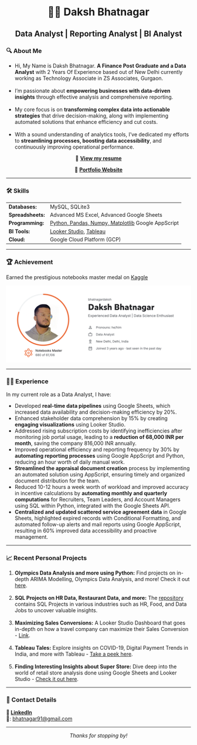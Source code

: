 <h1 align="center">🕵🏼 Daksh Bhatnagar</h1>

<h2 align="center">Data Analyst | Reporting Analyst | BI Analyst</h2>


<h3>🔍 About Me</h3>
<ul>
  <li>Hi, My Name is Daksh Bhatnagar. <strong>A Finance Post Graduate and a Data Analyst</strong> with 2 Years Of Experience based out of New Delhi currently working as Technology Associate in ZS Associates, Gurgaon. </li>
  <br>

  <li>I’m passionate about <strong>empowering businesses with data-driven insights</strong> through effective analysis and comprehensive reporting.</li>
  <br>
  <li>My core focus is on <strong>transforming complex data into actionable strategies</strong> that drive decision-making, along with implementing automated solutions that enhance efficiency and cut costs.</li>
  <br>
  <li>With a sound understanding of analytics tools, I’ve dedicated my efforts to <strong>streamlining processes, boosting data accessibility</strong>, and continuously improving operational performance.</li>
</ul>

<p align="center">
  📄 <a href="https://drive.google.com/file/d/1vMeMSfpfOp5g9ngIN3teWe1NcD0LoiLo/view?usp=sharing"><strong>View my resume</strong></a>
</p>

<p align="center">
  💼 <a href="https://dakshbhatnagar.github.io"><strong>Portfolio Website</strong></a>
</p>

<hr>

<h3>🛠️ Skills</h3>
<table style="margin-left: auto; margin-right: auto;">
  <tr>
    <td><strong>Databases:</strong></td>
    <td>MySQL, SQLite3</td>
  </tr>
  <tr>
    <td><strong>Spreadsheets:</strong></td>
    <td>Advanced MS Excel, Advanced Google Sheets</td>
  </tr>

  
  <tr>
    <td><strong>Programming:</strong></td>
    <td><a href="https://github.com/dakshbhatnagar/projects"> Python, Pandas, Numpy, Matplotlib</a> Google AppScript</td>

  </tr>
  <tr>
    <td><strong>BI Tools:</strong></td>
    <td><a href="https://lookerstudio.google.com/reporting/cc4ee68d-2634-4110-8652-811626ea9b05/page/p_4qnx3lohhd">Looker Studio</a>, <a href="https://public.tableau.com/app/profile/daksh.bhatnagar/vizzes">Tableau</a></td>
  </tr>
  <tr>
    <td><strong>Cloud:</strong></td>
    <td>Google Cloud Platform (GCP)</td>
  </tr>
</table>
<hr>

<h3>🏆 Achievement</h3>

Earned the prestigious notebooks master medal on [Kaggle](https://www.kaggle.com/bhatnagardaksh)

![image](Kaggle.png)

<hr>

<h3>👨‍💻 Experience</h3>
<p>In my current role as a Data Analyst, I have:</p>
<ul>
  <li>
    Developed <strong>real-time data pipelines</strong> using Google Sheets, which increased data availability and decision-making efficiency by 20%.
  </li>
  <li>
    Enhanced stakeholder data comprehension by 15% by creating <strong>engaging visualizations</strong> using Looker Studio.
  </li>
  <li>
    Addressed rising subscription costs by identifying inefficiencies after monitoring job portal usage, leading to a <strong>reduction of 68,000 INR per month</strong>, saving the company 816,000 INR annually.
  </li>
  <li>
    Improved operational efficiency and reporting frequency by 30% by <strong>automating reporting processes</strong> using Google AppScript and Python, reducing an hour worth of daily manual work.
  </li>
  <li>
    <strong>Streamlined the appraisal document creation</strong> process by implementing an automated solution using AppScript, ensuring timely and organized document distribution for the team.
  </li>
  <li>
    Reduced 10-12 hours a week worth of workload and improved accuracy in incentive calculations by <strong>automating monthly and quarterly computations</strong> for Recruiters, Team Leaders, and Account Managers using SQL within Python, integrated with the Google Sheets API.
  </li>
  <li>
  <strong>Centralized and updated scattered service agreement data</strong> in Google Sheets, highlighted expired records with Conditional Formatting, and automated follow-up alerts and mail reports using Google AppScript, resulting in 60% improved data accessibility and proactive management.
  </li>
</ul>

<hr>

<h3>📈 Recent Personal Projects</h3>
<ol>
  <li><strong>Olympics Data Analysis and more using Python:</strong> Find projects on in-depth ARIMA Modelling, Olympics Data Analysis, and more! Check it out <a href="https://github.com/dakshbhatnagar/projects">here</a>.</li>
<br>

  <li><strong>SQL Projects on HR Data, Restaurant Data, and more:</strong> The <a href="https://github.com/dakshbhatnagar/SQLProjects">repository</a> contains SQL Projects in various industries such as HR, Food, and Data Jobs to uncover valuable insights.</li>
<br>
  <li><strong>Maximizing Sales Conversions:</strong> A Looker Studio Dashboard that goes in-depth on how a travel company can maximize their Sales Conversion - <a href="https://lookerstudio.google.com/reporting/cc4ee68d-2634-4110-8652-811626ea9b05/page/p_4qnx3lohhd">Link</a>.</li>
<br>
  <li><strong>Tableau Tales:</strong> Explore insights on COVID-19, Digital Payment Trends in India, and more with Tableau - <a href="https://public.tableau.com/app/profile/daksh.bhatnagar">Take a peek here</a>.</li>
<br>
  <li><strong>Finding Interesting Insights about Super Store:</strong> Dive deep into the world of retail store analysis done using Google Sheets and Looker Studio - <a href="https://docs.google.com/spreadsheets/d/14h0UCZOhi1nQx7oT7DY8SYmqp3S0Y5UssEjkGAuVgXo/edit#gid=312503756">Check it out here</a>.</li>
</ol>

<hr>

<h3>📇 Contact Details</h3>
<p>
  <strong>🔗 <a href="https://www.linkedin.com/in/dakshb/">LinkedIn</a></strong><br>
  <span>📧: <a href="mailto:bhatnagar91@gmail.com">bhatnagar91@gmail.com</a></span>
</p>

<hr>

<i>
<p align="center">Thanks for stopping by!</p></i>
